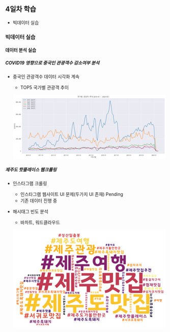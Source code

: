 ## 4일차 학습
- 빅데이터 실습

### 빅데이터 실습
#### 데이터 분석 실습

##### COVID19 영향으로 중국인 관광객수 감소여부 분석
- 중국인 관광객수 데이터 시각화 계속
    - TOP5 국가별 관광객 추이

    ![국가별관광객](https://raw.githubusercontent.com/riversoso/bigdata-analysis-2024/main/images/ba006.png)

##### 제주도 핫플레이스 웹크롤링
- 인스타그램 크롤링
    - 인스타그램 웹사이트 UI 문제(두가지 UI 존재) Pending
    - 기존 데이터 진행 중
- 해시태그 빈도 분석
    - 바차트, 워드클라우드

    ![워드클라우드](https://raw.githubusercontent.com/riversoso/bigdata-analysis-2024/main/images/ba008.png)